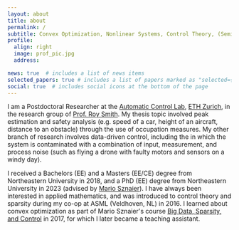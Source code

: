 ```yaml
---
layout: about
title: about
permalink: /
subtitle: Convex Optimization, Nonlinear Systems, Control Theory, (Semi) Algebraic Geometry 
profile:
  align: right
  image: prof_pic.jpg
  address:

news: true  # includes a list of news items
selected_papers: true # includes a list of papers marked as "selected={true}"
social: true  # includes social icons at the bottom of the page
---
```


I am a Postdoctoral Researcher at the <a href="https://control.ee.ethz.ch/">Automatic Control Lab</a>, <a href="https://ethz.ch/en.html">ETH Zurich</a>, in the research group of <a href="http://people.ee.ethz.ch/~rsmith/">Prof. Roy Smith</a>. My thesis topic involved peak estimation and safety analysis (e.g. speed of a car, height of an aircraft, distance to an obstacle) 
through the use of occupation measures. My other branch of research involves data-driven control, including the in which the system is contaminated with a combination of input, measurement, and process noise (such as flying a drone with faulty motors and sensors on a windy day).

I received a Bachelors (EE) and a Masters (EE/CE) degree from Northeastern University in 2018, and a PhD (EE) degree from Northeastern University in 2023 (advised by <a href="http://robustsystems.coe.neu.edu/">Mario Sznaier</a>). I have always been interested in applied mathematics, and was introduced to control theory and sparsity during my co-op at ASML (Veldhoven, NL) in 2016. I learned about convex optimization as part of Mario Sznaier's course <a href="/assets/pdf/syll_sparsity_2021.pdf">Big Data, Sparsity, and Control</a> in 2017, for which I later became a teaching assistant.

<!--Write your biography here. Tell the world about yourself. Link to your favorite [subreddit](http://reddit.com). You can put a picture in, too. The code is already in, just name your picture `prof_pic.jpg` and put it in the `img/` folder.

Put your address / P.O. box / other info right below your picture. You can also disable any these elements by editing `profile` property of the YAML header of your `_pages/about.md`. Edit `_bibliography/papers.bib` and Jekyll will render your [publications page](/al-folio/publications/) automatically.

Link to your social media connections, too. This theme is set up to use [Font Awesome icons](http://fortawesome.github.io/Font-Awesome/) and [Academicons](https://jpswalsh.github.io/academicons/), like the ones below. Add your Facebook, Twitter, LinkedIn, Google Scholar, or just disable all of them.-->
